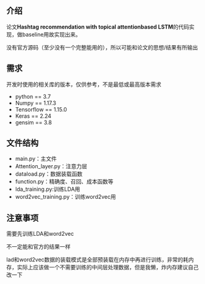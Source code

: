 ## 介绍
论文**Hashtag recommendation with topical attentionbased LSTM**的代码实现，做baseline用故实现出来。

没有官方源码（至少没有一个完整能用的），所以可能和论文的思想/结果有所输出


## 需求
开发时使用的相关库的版本，仅供参考，不是最低或最高版本需求

- python == 3.7
- Numpy == 1.17.3 
- Tensorflow == 1.15.0
- Keras == 2.24
- gensim == 3.8

## 文件结构
- main.py：主文件
- Attention_layer.py：注意力层
- dataload.py：数据装载函数
- function.py：精确度、召回、成本函数等
- lda_training.py:训练LDA用
- word2vec_training.py：训练word2vec用

## 注意事项
需要先训练LDA和word2vec

不一定能和官方的结果一样

lad和word2vec数据的装载模式是全部预装载在内存中再进行训练，非常的耗内存，实际上应该做一个不需要训练的中间层处理数据，但是我懒，炸内存建议自己改一下

